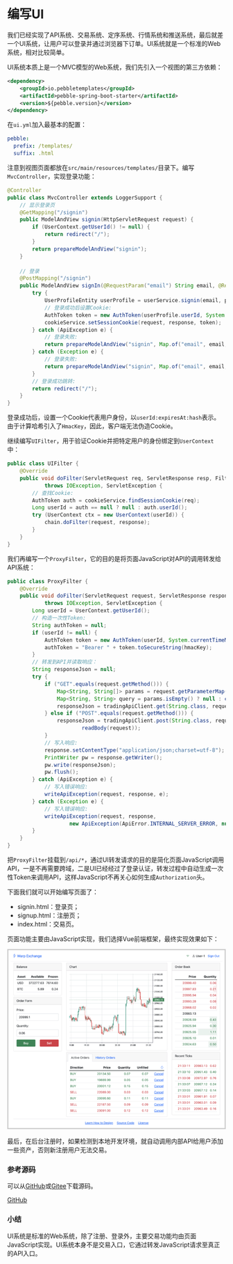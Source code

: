 # 编写UI

我们已经实现了API系统、交易系统、定序系统、行情系统和推送系统，最后就差一个UI系统，让用户可以登录并通过浏览器下订单。UI系统就是一个标准的Web系统，相对比较简单。

UI系统本质上是一个MVC模型的Web系统，我们先引入一个视图的第三方依赖：

```xml
<dependency>
    <groupId>io.pebbletemplates</groupId>
    <artifactId>pebble-spring-boot-starter</artifactId>
    <version>${pebble.version}</version>
</dependency>
```

在`ui.yml`加入最基本的配置：

```yaml
pebble:
  prefix: /templates/
  suffix: .html
```

注意到视图页面都放在`src/main/resources/templates/`目录下。编写`MvcController`，实现登录功能：

```java
@Controller
public class MvcController extends LoggerSupport {
    // 显示登录页
    @GetMapping("/signin")
    public ModelAndView signin(HttpServletRequest request) {
        if (UserContext.getUserId() != null) {
            return redirect("/");
        }
        return prepareModelAndView("signin");
    }

    // 登录
    @PostMapping("/signin")
    public ModelAndView signIn(@RequestParam("email") String email, @RequestParam("password") String password, HttpServletRequest request, HttpServletResponse response) {
        try {
            UserProfileEntity userProfile = userService.signin(email, password);
            // 登录成功后设置Cookie:
            AuthToken token = new AuthToken(userProfile.userId, System.currentTimeMillis() + 1000 * cookieService.getExpiresInSeconds());
            cookieService.setSessionCookie(request, response, token);
        } catch (ApiException e) {
            // 登录失败:
            return prepareModelAndView("signin", Map.of("email", email, "error", "Invalid email or password."));
        } catch (Exception e) {
            // 登录失败:
            return prepareModelAndView("signin", Map.of("email", email, "error", "Internal server error."));
        }
        // 登录成功跳转:
        return redirect("/");
    }
}
```

登录成功后，设置一个Cookie代表用户身份，以`userId:expiresAt:hash`表示。由于计算哈希引入了`HmacKey`，因此，客户端无法伪造Cookie。

继续编写`UIFilter`，用于验证Cookie并把特定用户的身份绑定到`UserContext`中：

```java
public class UIFilter {
    @Override
    public void doFilter(ServletRequest req, ServletResponse resp, FilterChain chain)
            throws IOException, ServletException {
        // 查找Cookie:
        AuthToken auth = cookieService.findSessionCookie(req);
        Long userId = auth == null ? null : auth.userId();
        try (UserContext ctx = new UserContext(userId)) {
            chain.doFilter(request, response);
        }
    }
}
```

我们再编写一个`ProxyFilter`，它的目的是将页面JavaScript对API的调用转发给API系统：

```java
public class ProxyFilter {
    @Override
    public void doFilter(ServletRequest request, ServletResponse response, FilterChain chain)
            throws IOException, ServletException {
        Long userId = UserContext.getUserId();
        // 构造一次性Token:
        String authToken = null;
        if (userId != null) {
            AuthToken token = new AuthToken(userId, System.currentTimeMillis() + 60_000);
            authToken = "Bearer " + token.toSecureString(hmacKey);
        }
        // 转发到API并读取响应：
        String responseJson = null;
        try {
            if ("GET".equals(request.getMethod())) {
                Map<String, String[]> params = request.getParameterMap();
                Map<String, String> query = params.isEmpty() ? null : convertParams(params);
                responseJson = tradingApiClient.get(String.class, request.getRequestURI(), authToken, query);
            } else if ("POST".equals(request.getMethod())) {
                responseJson = tradingApiClient.post(String.class, request.getRequestURI(), authToken,
                        readBody(request));
            }
            // 写入响应:
            response.setContentType("application/json;charset=utf-8");
            PrintWriter pw = response.getWriter();
            pw.write(responseJson);
            pw.flush();
        } catch (ApiException e) {
            // 写入错误响应:
            writeApiException(request, response, e);
        } catch (Exception e) {
            // 写入错误响应:
            writeApiException(request, response,
                    new ApiException(ApiError.INTERNAL_SERVER_ERROR, null, e.getMessage()));
        }
    }
}
```

把`ProxyFilter`挂载到`/api/*`，通过UI转发请求的目的是简化页面JavaScript调用API，一是不再需要跨域，二是UI已经经过了登录认证，转发过程中自动生成一次性Token来调用API，这样JavaScript不再关心如何生成`Authorization`头。

下面我们就可以开始编写页面了：

- signin.html：登录页；
- signup.html：注册页；
- index.html：交易页。

页面功能主要由JavaScript实现，我们选择Vue前端框架，最终实现效果如下：

![warpexchange](snapshot.png)

最后，在后台注册时，如果检测到本地开发环境，就自动调用内部API给用户添加一些资产，否则新注册用户无法交易。

### 参考源码

可以从[GitHub](https://github.com/michaelliao/warpexchange/tree/main/step-by-step/step-11)或[Gitee](https://gitee.com/liaoxuefeng/warpexchange/tree/main/step-by-step/step-11/)下载源码。

<a class="git-explorer" href="https://github.com/michaelliao/warpexchange/tree/main/step-by-step/step-11">GitHub</a>

### 小结

UI系统是标准的Web系统，除了注册、登录外，主要交易功能均由页面JavaScript实现。UI系统本身不是交易入口，它通过转发JavaScript请求至真正的API入口。
